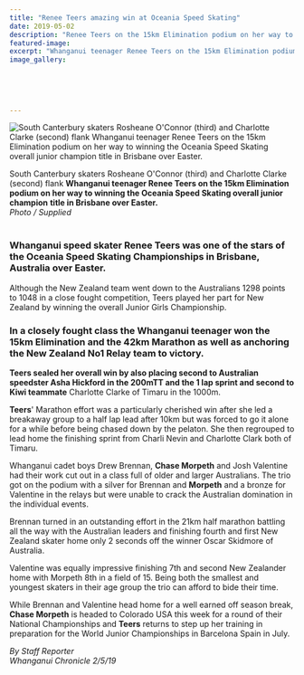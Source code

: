 ```yaml
---
title: "Renee Teers amazing win at Oceania Speed Skating"
date: 2019-05-02
description: "Renee Teers on the 15km Elimination podium on her way to winning the Oceania Speed Skating overall junior champion title"
featured-image: 
excerpt: "Whanganui teenager Renee Teers on the 15km Elimination podium on her way to winning the Oceania Speed Skating overall junior champion title in Brisbane over Easter."
image_gallery:
    
    
    
    
    
---
```


<p><img src="https://www.nzherald.co.nz/resizer/n4CIOWt_g4hyOq7wz-AbCbNBRnw=/620x349/smart/filters:quality(70)/arc-anglerfish-syd-prod-nzme.s3.amazonaws.com/public/QSXODU7LFRCR7BD7P7G3MZVCHA.jpg" alt="South Canterbury skaters Rosheane O'Connor (third) and Charlotte Clarke (second) flank Whanganui teenager Renee Teers on the 15km Elimination podium on her way to winning the Oceania Speed Skating overall junior champion title in Brisbane over Easter." /></p>
<p><span>South Canterbury skaters Rosheane O'Connor (third) and Charlotte Clarke (second) flank <strong>Whanganui teenager Renee Teers on the 15km Elimination podium on her way to winning the Oceania Speed Skating overall junior champion</strong> <strong>title in Brisbane over Easter.</strong></span><br /><em>Photo / Supplied<br /><br /></em></p>
<h3>Whanganui speed skater Renee Teers was one of the stars of the Oceania Speed Skating Championships in Brisbane, Australia over Easter.</h3>
<p>Although the New Zealand team went down to the Australians 1298 points to 1048 in a close fought competition, Teers played her part for New Zealand by winning the overall Junior Girls Championship.</p>
<h3>In a closely fought class the Whanganui teenager won the 15km Elimination and the 42km Marathon as well as anchoring the New Zealand No1 Relay team to victory.</h3>
<p><strong>Teers sealed her overall win by also placing second to Australian speedster Asha Hickford in the 200mTT and the 1 lap sprint and second to Kiwi teammate</strong> Charlotte Clarke of Timaru in the 1000m.</p>
<p><strong>Teers</strong>' Marathon effort was a particularly cherished win after she led a breakaway group to a half lap lead after 10km but was forced to go it alone for a while before being chased down by the pelaton. She then regrouped to lead home the finishing sprint from Charli Nevin and Charlotte Clark both of Timaru.</p>
<p>Whanganui cadet boys Drew Brennan, <strong>Chase Morpeth</strong> and Josh Valentine had their work cut out in a class full of older and larger Australians. The trio got on the podium with a silver for Brennan and <strong>Morpeth</strong> and a bronze for Valentine in the relays but were unable to crack the Australian domination in the individual events.</p>
<p>Brennan turned in an outstanding effort in the 21km half marathon battling all the way with the Australian leaders and finishing fourth and first New Zealand skater home only 2 seconds off the winner Oscar Skidmore of Australia.</p>
<p>Valentine was equally impressive finishing 7th and second New Zealander home with Morpeth 8th in a field of 15. Being both the smallest and youngest skaters in their age group the trio can afford to bide their time.</p>
<p>While Brennan and Valentine head home for a well earned off season break, <strong>Chase Morpeth</strong> is headed to Colorado USA this week for a round of their National Championships and <strong>Teers</strong> returns to step up her training in preparation for the World Junior Championships in Barcelona Spain in July.</p>
<p><em>By Staff Reporter</em><br /><em>Whanganui Chronicle 2/5/19</em></p>

